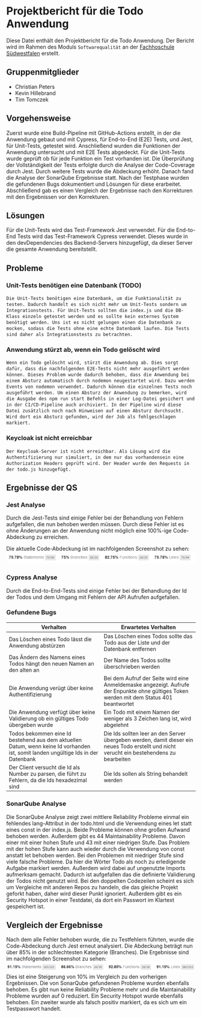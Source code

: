 # Projektbericht für die Todo Anwendung
Diese Datei enthält den Projektbericht für die Todo Anwendung. Der Bericht wird im Rahmen des Moduls `Softwarequalität` an der [Fachhoschule Südwestfalen](www.fh-swf.de) erstellt.

## Gruppenmitglieder
* Christian Peters
* Kevin Hillebrand
* Tim Tomczek

## Vorgehensweise
Zuerst wurde eine Build-Pipeline mit GitHub-Actions erstellt, in der die Anwendung gebaut und mit Cypress, für End-to-End (E2E) Tests, und Jest, für Unit-Tests, getestet wird. Anschließend wurden die Funktionen der Anwendung untersucht und mit E2E Tests abgedeckt. Für die Unit-Tests wurde geprüft ob für jede Funktion ein Test vorhanden ist. Die Überprüfung der Vollständigkeit der Tests erfolgte durch die Analyse der Code-Coverage durch Jest. Durch weitere Tests wurde die Abdeckung erhöht. Danach fand die Analyse der SonarQube Ergebnisse statt. Nach der Testphase wurden die gefundenen Bugs dokumentiert und Lösungen für diese erarbeitet. Abschließend gab es einen Vergleich der Ergebnisse nach den Korrekturen mit den Ergebnissen vor den Korrekturen.


## Lösungen
Für die Unit-Tests wird das Test-Framework Jest verwendet. Für die End-to-End Tests wird das Test-Framework Cypress verwendet. Dieses wurde in den devDependencies des Backend-Servers hinzugefügt, da dieser Server die gesamte Anwendung bereitstellt.

## Probleme
### Unit-Tests benötigen eine Datenbank (TODO)
    Die Unit-Tests benötigen eine Datenbank, um die Funktionalität zu testen. Dadurch handelt es sich nicht mehr um Unit-Tests sondern um Integrationstests. Für Unit-Tests sollten die index.js und die DB-Klass einzeln getestet werden und es sollte kein externes System benötigt werden. Uns ist es nicht gelungen einen die Datenbank zu mocken, sodass die Tests ohne eine echte Datenbank laufen. Die Tests sind daher als Integrationstests zu betrachten.

### Anwendung stürzt ab, wenn ein Todo gelöscht wird
    Wenn ein Todo gelöscht wird, stürzt die Anwendung ab. Dies sorgt dafür, dass die nachfolgenden E2E-Tests nicht mehr ausgeführt werden können. Dieses Problem wurde dadurch behoben, dass die Anwendung bei einem Absturz automatisch durch nodemon neugestartet wird. Dazu werden Events von nodemon verwendet. Dadurch können die einzelnen Tests noch ausgeführt werden. Um einen Absturz der Anwendung zu bemerken, wird die Ausgabe des npm run start Befehls in einer Log-Datei gesichert und in der CI/CD-Pipeline auch archiviert. In der Pipeline wird diese Datei zusätzlich noch nach Hinweisen auf einen Absturz durchsucht. Wird dort ein Absturz gefunden, wird der Job als fehlgeschlagen markiert.

### Keycloak ist nicht erreichbar
    Der Keycloak-Server ist nicht erreichbar. Als Lösung wird die Authentifizierung nur simuliert, in dem nur das vorhandensein eine Authorization Headers geprüft wird. Der Header wurde den Requests in der todo.js hinzugefügt.

## Ergebnisse der QS
### Jest Analyse
Durch die Jest-Tests sind einige Fehler bei der Behandlung von Fehlern aufgefallen, die nun behoben werden müssen. Durch diese Fehler ist es ohne Änderungen an der Anwendung nicht möglich eine 100%-ige Code-Abdeckung zu erreichen.

Die aktuelle Code-Abdeckung ist im nachfolgenden Screenshot zu sehen:
![Code-Abdeckung](./images/jest-code-coverage-before-fixes.png)

### Cypress Analyse
Durch die End-to-End-Tests sind einige Fehler bei der Behandlung der Id der Todos und dem Umgang mit Fehlern der API Aufrufen aufgefallen. 

### Gefundene Bugs
| Verhalten                                                                         | Erwartetes Verhalten                                                                                                                       |
|-----------------------------------------------------------------------------------|--------------------------------------------------------------------------------------------------------------------------------------------|
| Das Löschen eines Todo lässt die Anwendung abstürzen                              | Das Löschen eines Todos sollte das Todo aus der Liste und der Datenbank entfernen                                                          |
| Das Ändern des Namens eines Todos hängt den neuen Namen an den alten an           | Der Name des Todos sollte überschrieben werden                                                                                             |
| Die Anwendung verügt über keine Authentifizierung                                 | Bei dem Aufruf der Seite wird eine Anmeldemaske angezeigt. Aufrufe der Enpunkte ohne gültiges Token werden mit dem Status 401 beantwortet  |
| Die Anwendung verfügt über keine Validierung ob ein gültiges Todo übergeben wurde | Ein Todo mit einem Namen der weniger als 3 Zeichen lang ist, wird abgelehnt                                                                |
| Todos bekommen eine Id bestehend aus dem aktuellen Datum, wenn keine Id vorhanden ist, somit landen ungültige Ids in der Datenbank | Die Ids sollten leer an den Server übergeben werden, damit dieser ein neues Todo erstellt und nicht verucht ein bestehendens zu bearbeiten |
| Der Client versucht die Id als Number zu parsen, die führt zu Fehlern, da die Ids hexadezimal sind | Die Ids sollen als String behandelt werden                                                                                                 |

### SonarQube Analyse
Die SonarQube Analyse zeigt zwei mittlere Reliability Probleme einmal ein fehlendes lang-Attribut in der todo.html und die Verwendung eines let statt eines const in der index.js. Beide Probleme können ohne großen Aufwand behoben werden.
Außerdem gibt es 44 Maintainability Probleme. Davon einer mit einer hohen Stufe und 43 mit einer niedrigen Stufe. Das Problem mit der hohen Stufe kann auch wieder durch die Verwendung von const anstatt let behoben werden. Bei den Problemen mit niedriger Stufe sind viele falsche Probleme. Da hier die Wörter Todo als noch zu erledigende Aufgabe markiert werden. Außerdem wird dabei auf ungenutzte Imports aufmerksam gemacht. Dadurch ist aufgefallen das die definierte Validierung der Todos nicht genutzt wird.
Bei den doppelten Codezeilen scheint es sich um Vergleiche mit anderen Repos zu handeln, die das gleiche Projekt geforkt haben, daher wird dieser Punkt ignoriert.
Außerdem gibt es ein Security Hotspot in einer Testdatei, da dort ein Passwort im Klartext gespeichert ist.

## Vergleich der Ergebnisse
Nach dem alle Fehler behoben wurde, die zu Testfehlern führten, wurde die Code-Abdeckung durch Jest erneut analysiert. Die Abdeckung beträgt nun über 85% in der schlechtesten Kategorie (Branches). Die Ergebnisse sind im nachfolgenden Screenshot zu sehen:
![Code-Abdeckung](./images/jest-code-coverage-after-fixes.png)
Dies ist eine Steigerung von 10% im Vergleich zu den vorherigen Ergebnissen.
Die von SonarQube gefundenen Probleme wurden ebenfalls behoben. Es gibt nun keine Reliability Probleme mehr und die Maintainability Probleme wurden auf 0 reduziert. Ein Security Hotspot wurde ebenfalls behoben. Ein zweiter wurde als falsch positiv markiert, da es sich um ein Testpasswort handelt.
